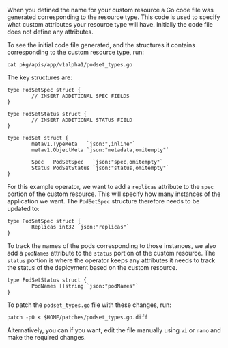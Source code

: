 When you defined the name for your custom resource a Go code file was generated corresponding to the resource type. This code is used to specify what custom attributes your resource type will have. Initially the code file does not define any attributes.

To see the initial code file generated, and the structures it contains corresponding to the custom resource type, run:

```execute
cat pkg/apis/app/v1alpha1/podset_types.go
```

The key structures are:

```
type PodSetSpec struct {
        // INSERT ADDITIONAL SPEC FIELDS
}

type PodSetStatus struct {
        // INSERT ADDITIONAL STATUS FIELD
}

type PodSet struct {
        metav1.TypeMeta   `json:",inline"`
        metav1.ObjectMeta `json:"metadata,omitempty"`

        Spec   PodSetSpec   `json:"spec,omitempty"`
        Status PodSetStatus `json:"status,omitempty"`
}
```

For this example operator, we want to add a `replicas` attribute to the `spec` portion of the custom resource. This will specify how many instances of the application we want. The `PodSetSpec` structure therefore needs to be updated to:

```copy
type PodSetSpec struct {
        Replicas int32 `json:"replicas"`
}
```


To track the names of the pods corresponding to those instances, we also add a `podNames` attribute to the `status` portion of the custom resource. The `status` portion is where the operator keeps any attributes it needs to track the status of the deployment based on the custom resource.

```copy
type PodSetStatus struct {
        PodNames []string `json:"podNames"`
}
```

To patch the `podset_types.go` file with these changes, run:

```execute
patch -p0 < $HOME/patches/podset_types.go.diff
```

Alternatively, you can if you want, edit the file manually using `vi` or `nano` and make the required changes.
